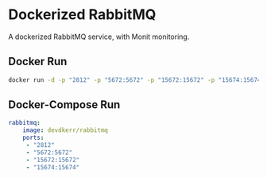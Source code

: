 Dockerized RabbitMQ
========================================

A dockerized RabbitMQ service, with Monit monitoring.

Docker Run
----------------------------------------

```bash
docker run -d -p "2812" -p "5672:5672" -p "15672:15672" -p "15674:15674" devdkerr/rabbitmq
```

Docker-Compose Run
----------------------------------------

```yaml
rabbitmq:
    image: devdkerr/rabbitmq
    ports:
     - "2812"
     - "5672:5672"
     - "15672:15672"
     - "15674:15674"
```
